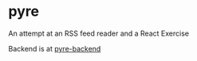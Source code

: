 # pyre

An attempt at an RSS feed reader and a React Exercise

Backend is at [pyre-backend](https://github.com/antoniouaa/pyre-backend)
